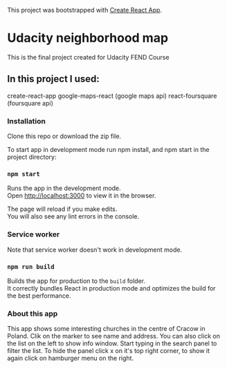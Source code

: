 This project was bootstrapped with [Create React App](https://github.com/facebookincubator/create-react-app).

# Udacity neighborhood map

This is the final project created for Udacity FEND Course

## In this project I used:

create-react-app
google-maps-react (google maps api)
react-foursquare (foursquare api)

### Installation

Clone this repo or download the zip file. 

To start app in development mode run npm install, and npm start in the project directory:

### `npm start`

Runs the app in the development mode.<br>
Open [http://localhost:3000](http://localhost:3000) to view it in the browser.

The page will reload if you make edits.<br>
You will also see any lint errors in the console.

### Service worker 

Note that service worker doesn't work in development mode. 

### `npm run build`

Builds the app for production to the `build` folder.<br>
It correctly bundles React in production mode and optimizes the build for the best performance.

### About this app

This app shows some interesting churches in the centre of Cracow in Poland. Clik on the marker to see name and address. You can also click on the list on the left to show info window. Start typing in the search panel to filter the list. To hide the panel click x on it's top right corner, to show it again click on hamburger menu on the right.





